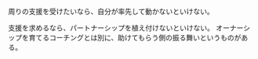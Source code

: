 周りの支援を受けたいなら、自分が率先して動かないといけない。

支援を求めるなら、パートナーシップを植え付けないといけない。
オーナーシップを育てるコーチングとは別に、助けてもらう側の振る舞いというものがある。
